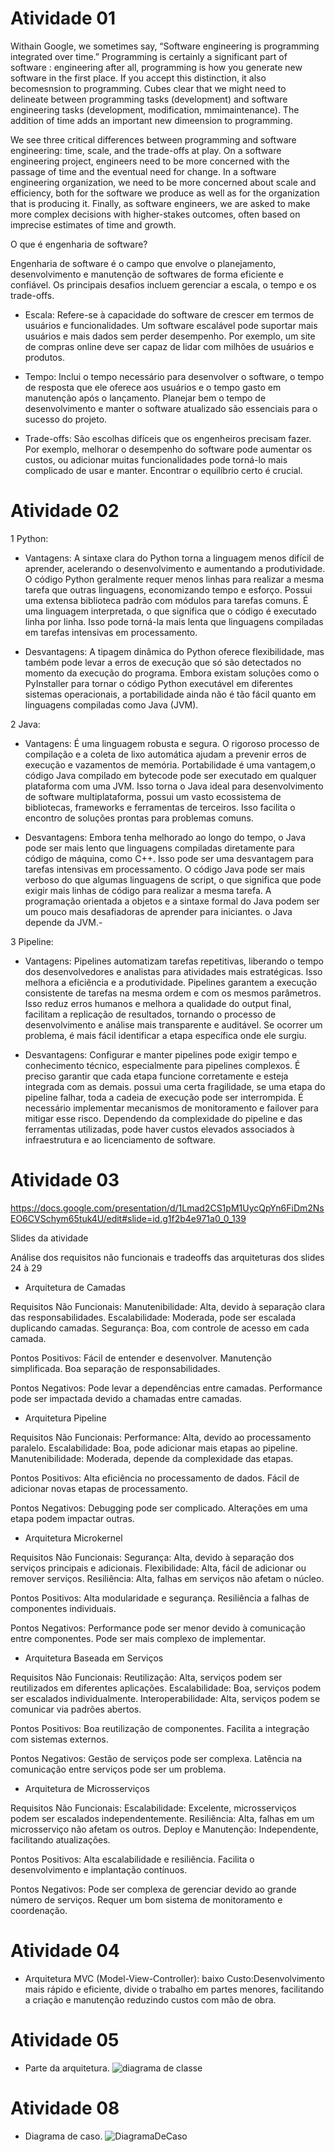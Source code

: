 # Atividade 01

Withain Google, we sometimes say, “Software engineering is programming integrated over time.” Programming is certainly a significant part of software : engineering after all, programming is how you generate new software in the first place. If you accept this distinction, it also becomesnsion to programming. Cubes clear that we might need to delineate between programming tasks (development) and software engineering tasks (development, modification, mmimaintenance). The addition of time adds an important new dimeension to programming.



We see three critical differences between programming and software engineering: time, scale, and the trade-offs at play. On a software engineering project, engineers need to be more concerned with the passage of time and the eventual need for change. In a software engineering organization, we need to be more concerned about scale and efficiency, both for the software we produce as well as for the organization that is producing it. Finally, as software engineers, we are asked to make more complex decisions with higher-stakes outcomes, often based on imprecise estimates of time and growth.


O que é engenharia de software?

 Engenharia de software é o campo que envolve o planejamento, desenvolvimento e manutenção de softwares de forma eficiente e confiável. Os principais desafios incluem gerenciar a escala, o tempo e os trade-offs.

- Escala: Refere-se à capacidade do software de crescer em termos de usuários e funcionalidades. Um software escalável pode suportar mais usuários e mais dados sem perder desempenho. Por exemplo, um site de compras online deve ser capaz de lidar com milhões de usuários e produtos.

- Tempo: Inclui o tempo necessário para desenvolver o software, o tempo de resposta que ele oferece aos usuários e o tempo gasto em manutenção após o lançamento. Planejar bem o tempo de desenvolvimento e manter o software atualizado são essenciais para o sucesso do projeto.

- Trade-offs: São escolhas difíceis que os engenheiros precisam fazer. Por exemplo, melhorar o desempenho do software pode aumentar os custos, ou adicionar muitas funcionalidades pode torná-lo mais complicado de usar e manter. Encontrar o equilíbrio certo é crucial.




# Atividade 02

1 Python:
- Vantagens: A sintaxe clara do Python torna a linguagem menos difícil de aprender, acelerando o desenvolvimento e aumentando a produtividade. O código Python geralmente requer menos linhas para realizar a mesma tarefa que outras linguagens, economizando tempo e esforço. Possui uma extensa biblioteca padrão com módulos para tarefas comuns. É uma linguagem interpretada, o que significa que o código é executado linha por linha. Isso pode torná-la mais lenta que linguagens compiladas em tarefas intensivas em processamento.

- Desvantagens: A tipagem dinâmica do Python oferece flexibilidade, mas também pode levar a erros de execução que só são detectados no momento da execução do programa.
Embora existam soluções como o PyInstaller para tornar o código Python executável em diferentes sistemas operacionais, a portabilidade ainda não é tão fácil quanto em linguagens compiladas como Java (JVM).

2 Java:
- Vantagens: É uma linguagem robusta e segura. O rigoroso processo de compilação e a coleta de lixo automática ajudam a prevenir erros de execução e vazamentos de memória. Portabilidade é uma vantagem,o código Java compilado em bytecode pode ser executado em qualquer plataforma com uma JVM. Isso torna o Java ideal para desenvolvimento de software multiplataforma, possui um vasto ecossistema de bibliotecas, frameworks e ferramentas de terceiros. Isso facilita o encontro de soluções prontas para problemas comuns.

- Desvantagens: Embora tenha melhorado ao longo do tempo, o Java pode ser mais lento que linguagens compiladas diretamente para código de máquina, como C++. Isso pode ser uma desvantagem para tarefas intensivas em processamento. O código Java pode ser mais verboso do que algumas linguagens de script, o que significa que pode exigir mais linhas de código para realizar a mesma tarefa.  A programação orientada a objetos e a sintaxe formal do Java podem ser um pouco mais desafiadoras de aprender para iniciantes. o Java depende da JVM.-  

3 Pipeline:
- Vantagens: Pipelines automatizam tarefas repetitivas, liberando o tempo dos desenvolvedores e analistas para atividades mais estratégicas. Isso melhora a eficiência e a produtividade. Pipelines garantem a execução consistente de tarefas na mesma ordem e com os mesmos parâmetros. Isso reduz erros humanos e melhora a qualidade do output final, facilitam a replicação de resultados, tornando o processo de desenvolvimento e análise mais transparente e auditável. Se ocorrer um problema, é mais fácil identificar a etapa específica onde ele surgiu.

- Desvantagens: Configurar e manter pipelines pode exigir tempo e conhecimento técnico, especialmente para pipelines complexos. É preciso garantir que cada etapa funcione corretamente e esteja integrada com as demais. possui uma certa fragilidade, se uma etapa do pipeline falhar, toda a cadeia de execução pode ser interrompida. É necessário implementar mecanismos de monitoramento e failover para mitigar esse risco. Dependendo da complexidade do pipeline e das ferramentas utilizadas, pode haver custos elevados associados à infraestrutura e ao licenciamento de software.
  

# Atividade 03

https://docs.google.com/presentation/d/1Lmad2CS1pM1UycQpYn6FiDm2NsEO6CVSchym65tuk4U/edit#slide=id.g1f2b4e971a0_0_139

Slides da atividade 

Análise dos requisitos não funcionais e tradeoffs das arquiteturas dos slides 24 à 29


- Arquitetura de Camadas
 
Requisitos Não Funcionais:
Manutenibilidade: Alta, devido à separação clara das responsabilidades.
Escalabilidade: Moderada, pode ser escalada duplicando camadas.
Segurança: Boa, com controle de acesso em cada camada.

Pontos Positivos:
Fácil de entender e desenvolver.
Manutenção simplificada.
Boa separação de responsabilidades.

Pontos Negativos:
Pode levar a dependências entre camadas.
Performance pode ser impactada devido a chamadas entre camadas.


- Arquitetura Pipeline

Requisitos Não Funcionais:
Performance: Alta, devido ao processamento paralelo.
Escalabilidade: Boa, pode adicionar mais etapas ao pipeline.
Manutenibilidade: Moderada, depende da complexidade das etapas.

Pontos Positivos:
Alta eficiência no processamento de dados.
Fácil de adicionar novas etapas de processamento.

Pontos Negativos:
Debugging pode ser complicado.
Alterações em uma etapa podem impactar outras.


- Arquitetura Microkernel

Requisitos Não Funcionais:
Segurança: Alta, devido à separação dos serviços principais e adicionais.
Flexibilidade: Alta, fácil de adicionar ou remover serviços.
Resiliência: Alta, falhas em serviços não afetam o núcleo.

Pontos Positivos:
Alta modularidade e segurança.
Resiliência a falhas de componentes individuais.

Pontos Negativos:
Performance pode ser menor devido à comunicação entre componentes.
Pode ser mais complexo de implementar.


- Arquitetura Baseada em Serviços

Requisitos Não Funcionais:
Reutilização: Alta, serviços podem ser reutilizados em diferentes aplicações.
Escalabilidade: Boa, serviços podem ser escalados individualmente.
Interoperabilidade: Alta, serviços podem se comunicar via padrões abertos.

Pontos Positivos:
Boa reutilização de componentes.
Facilita a integração com sistemas externos.

Pontos Negativos:
Gestão de serviços pode ser complexa.
Latência na comunicação entre serviços pode ser um problema.


- Arquitetura de Microsserviços

Requisitos Não Funcionais:
Escalabilidade: Excelente, microsserviços podem ser escalados independentemente.
Resiliência: Alta, falhas em um microsserviço não afetam os outros.
Deploy e Manutenção: Independente, facilitando atualizações.

Pontos Positivos:
Alta escalabilidade e resiliência.
Facilita o desenvolvimento e implantação contínuos.

Pontos Negativos:
Pode ser complexa de gerenciar devido ao grande número de serviços.
Requer um bom sistema de monitoramento e coordenação.




# Atividade 04

- Arquitetura MVC (Model-View-Controller): baixo Custo:Desenvolvimento mais rápido e eficiente,
divide o trabalho em partes menores, facilitando a criação e manutenção reduzindo custos com mão de obra.



# Atividade 05

- Parte da arquitetura.
![diagrama de classe](https://github.com/Rennerson13/bertoti/assets/143669686/ef089dd9-83d4-40f8-978e-2a4a107349a7)



# Atividade 08

- Diagrama de caso.
![DiagramaDeCaso](https://github.com/Rennerson13/bertoti/assets/143669686/8c047acb-de6e-4147-9af5-41ef643f3080)






